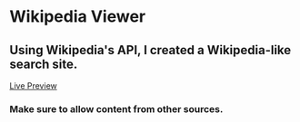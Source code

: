 <h1> Wikipedia Viewer </h1>
<h2>Using Wikipedia's API, I created a Wikipedia-like search site. </h2>

<a target="_blank" href="https://seed-twister.glitch.me/">Live Preview</a>

<h3>Make sure to allow content from other sources.</h3>
